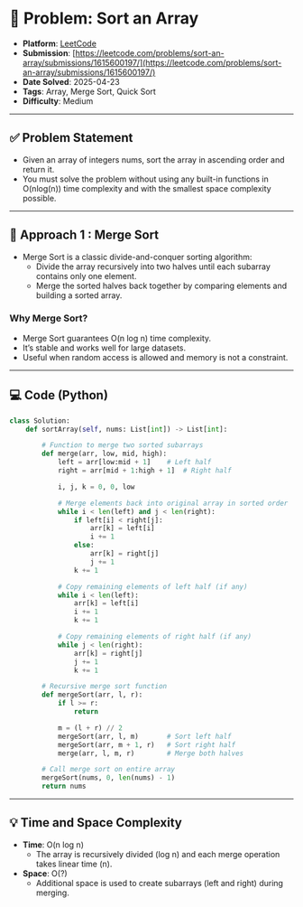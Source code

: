 # 🧲 Problem: Sort an Array

- **Platform**: [LeetCode](https://leetcode.com/problems/sort-an-array/description/)
- **Submission**: [https://leetcode.com/problems/sort-an-array/submissions/1615600197/](https://leetcode.com/problems/sort-an-array/submissions/1615600197/)
- **Date Solved**: 2025-04-23
- **Tags**: Array, Merge Sort, Quick Sort
- **Difficulty**: Medium

---

## ✅ Problem Statement
- Given an array of integers nums, sort the array in ascending order and return it.
- You must solve the problem without using any built-in functions in O(nlog(n)) time complexity and with the smallest space complexity possible.

---

## 🚀 Approach 1 : Merge Sort
- Merge Sort is a classic divide-and-conquer sorting algorithm:
   - Divide the array recursively into two halves until each subarray contains only one element.
   - Merge the sorted halves back together by comparing elements and building a sorted array.
### Why Merge Sort?
- Merge Sort guarantees O(n log n) time complexity.
- It’s stable and works well for large datasets.
- Useful when random access is allowed and memory is not a constraint.

---

## 💻 Code (Python)

```python
class Solution:
    def sortArray(self, nums: List[int]) -> List[int]:

        # Function to merge two sorted subarrays
        def merge(arr, low, mid, high):
            left = arr[low:mid + 1]    # Left half
            right = arr[mid + 1:high + 1]  # Right half

            i, j, k = 0, 0, low

            # Merge elements back into original array in sorted order
            while i < len(left) and j < len(right):
                if left[i] < right[j]:
                    arr[k] = left[i]
                    i += 1
                else:
                    arr[k] = right[j]
                    j += 1
                k += 1

            # Copy remaining elements of left half (if any)
            while i < len(left):
                arr[k] = left[i]
                i += 1
                k += 1

            # Copy remaining elements of right half (if any)
            while j < len(right):
                arr[k] = right[j]
                j += 1
                k += 1

        # Recursive merge sort function
        def mergeSort(arr, l, r):
            if l >= r:
                return

            m = (l + r) // 2
            mergeSort(arr, l, m)       # Sort left half
            mergeSort(arr, m + 1, r)   # Sort right half
            merge(arr, l, m, r)        # Merge both halves

        # Call merge sort on entire array
        mergeSort(nums, 0, len(nums) - 1)
        return nums
```

---

## 💡 Time and Space Complexity
- **Time**: O(n log n)
   - The array is recursively divided (log n) and each merge operation takes linear time (n).
- **Space**: O(?)
   - Additional space is used to create subarrays (left and right) during merging.
